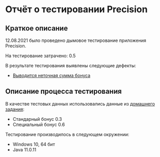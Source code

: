 # Отчёт о тестировании Precision

## Краткое описание

12.08.2021 было проведено дымовое тестирование приложения Precision.

На тестирование затрачено: 0.5

В результате тестирования выявлены следующие дефекты:
* [Выводится неточная сумма бонуса](https://github.com/conylafeyy/2.2/issues/1)

## Описание процесса тестирования

В качестве тестовых данных использовались данные из [домашнего задания](https://github.com/netology-code/javaqa-homeworks/tree/master/programming):
* Стандарный бонус 0.3
* Специальный бонус 0.6

Тестирование производилось в следующем окружении:
* Windows 10, 64 бит
* Java 11.0.11
